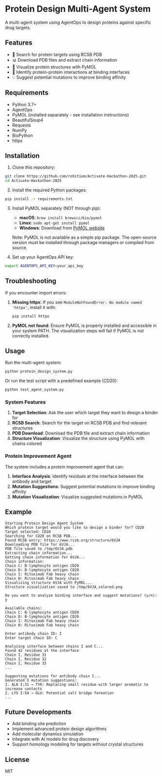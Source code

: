 # Protein Design Multi-Agent System

A multi-agent system using AgentOps to design proteins against specific drug targets.

## Features

- 🎯 Search for protein targets using RCSB PDB
- 📊 Download PDB files and extract chain information
- 🔬 Visualize protein structures with PyMOL
- 🧪 Identify protein-protein interactions at binding interfaces
- 💡 Suggest potential mutations to improve binding affinity

## Requirements

- Python 3.7+
- AgentOps
- PyMOL (installed separately - see installation instructions)
- BeautifulSoup4
- Requests
- NumPy
- BioPython
- httpx

## Installation

1. Clone this repository:
```bash
git clone https://github.com/rohitium/Activate-Hackathon-2025.git
cd Activate-Hackathon-2025
```

2. Install the required Python packages:
```bash
pip install -r requirements.txt
```

3. Install PyMOL separately (NOT through pip):
   - **macOS**: `brew install brewsci/bio/pymol`
   - **Linux**: `sudo apt-get install pymol`
   - **Windows**: Download from [PyMOL website](https://pymol.org/2/)
   
   Note: PyMOL is not available as a simple pip package. The open-source version must be installed through package managers or compiled from source.

4. Set up your AgentOps API key:
```bash
export AGENTOPS_API_KEY=your_api_key
```

## Troubleshooting

If you encounter import errors:

1. **Missing httpx**: If you see `ModuleNotFoundError: No module named 'httpx'`, install it with:
   ```bash
   pip install httpx
   ```

2. **PyMOL not found**: Ensure PyMOL is properly installed and accessible in your system PATH. The visualization steps will fail if PyMOL is not correctly installed.

## Usage

Run the multi-agent system:

```bash
python protein_design_system.py
```

Or run the test script with a predefined example (CD20):

```bash
python test_agent_system.py
```

### System Features

1. **Target Selection**: Ask the user which target they want to design a binder for
2. **RCSB Search**: Search for the target on RCSB PDB and find relevant structures
3. **PDB Download**: Download the PDB file and extract chain information
4. **Structure Visualization**: Visualize the structure using PyMOL with chains colored

### Protein Improvement Agent

The system includes a protein improvement agent that can:

1. **Interface Analysis**: Identify residues at the interface between the antibody and target
2. **Mutation Suggestions**: Suggest potential mutations to improve binding affinity
3. **Mutation Visualization**: Visualize suggested mutations in PyMOL

## Example

```
Starting Protein Design Agent System
Which protein target would you like to design a binder for? CD20
Target selected: CD20
Searching for CD20 on RCSB PDB...
Found RCSB entry: https://www.rcsb.org/structure/6VJA
Downloading PDB file for 6VJA...
PDB file saved to /tmp/6VJA.pdb
Extracting chain information...
Getting chain information for 6VJA...
Chain information:
Chain C: B-lymphocyte antigen CD20
Chain D: B-lymphocyte antigen CD20
Chain I: Rituximab Fab heavy chain
Chain H: Rituximab Fab heavy chain
Visualizing structure 6VJA with PyMOL...
Structure visualization saved to /tmp/6VJA_colored.png

Do you want to analyze binding interface and suggest mutations? (y/n): y

Available chains:
Chain C: B-lymphocyte antigen CD20
Chain D: B-lymphocyte antigen CD20
Chain I: Rituximab Fab heavy chain
Chain H: Rituximab Fab heavy chain

Enter antibody chain ID: I
Enter target chain ID: C

Analyzing interface between chains I and C...
Found 42 residues at the interface
Chain I, Residue 31
Chain I, Residue 32
Chain I, Residue 33
...

Suggesting mutations for antibody chain I...
Generated 5 mutation suggestions:
1. ALA I:31 → TYR: Replacing small residue with larger aromatic to increase contacts
2. LYS I:54 → GLU: Potential salt bridge formation
...
```

## Future Developments

- Add binding site prediction
- Implement advanced protein design algorithms
- Add molecular dynamics simulation
- Integrate with AI models for drug discovery
- Support homology modeling for targets without crystal structures

## License

MIT